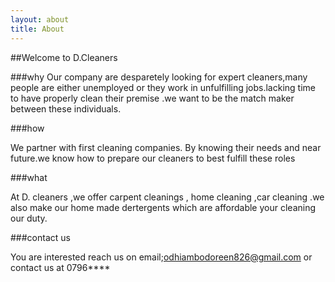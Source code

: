 ```yaml
---
layout: about
title: About
---
```


##Welcome to D.Cleaners

###why
Our company are desparetely looking for expert cleaners,many people are either unemployed or they work in unfulfilling jobs.lacking time to have properly clean their premise .we want to be the match maker between these individuals.

###how

We partner with first cleaning companies. By knowing their needs and near future.we know how to prepare our cleaners to best fulfill these roles

###what

At D. cleaners ,we offer carpent cleanings , home cleaning ,car cleaning .we also make our home made dertergents which are affordable
your cleaning our duty.


###contact us

You are interested reach us on email;odhiambodoreen826@gmail.com or contact us at 0796****




